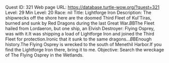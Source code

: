 Quest ID: 321
Web page URL: https://database.turtle-wow.org/?quest=321
Level: 29
Min Level: 20
Race: nil
Title: Lightforge Iron
Description: The shipwrecks off the shore here are the doomed Third Fleet of Kul'Tiras, burned and sunk by Red Dragons during the last Great War.$B$BThe Fleet hailed from Lordaeron, but one ship, an Elvish Destroyer: Flying Osprey, was with it.It was shipping a load of Lightforge Iron and joined the Third Fleet for protection.Ironic that it sunk to the same dragons...$B$BEnough history.The Flying Osprey is wrecked to the south of Menethil Harbor.If you find the Lightforge Iron there, bring it to me.
Objective: Search the wreckage of The Flying Osprey in the Wetlands.
